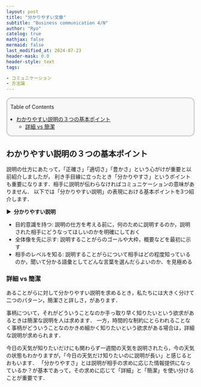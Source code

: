 ```yaml
---
layout: post
title: "分かりやすい文章"
subtitle: "Business communication 4/N"
author: "Ryo"
catelog: true
mathjax: false
mermaid: false
last_modified_at: 2024-07-23
header-mask: 0.0
header-style: text
tags:

- コミュニケーション
- 方法論
---
```


<div style='border-radius: 1em; border-style:solid; border-color:#D3D3D3; background-color:#F8F8F8'>

<p class="h4">&nbsp;&nbsp;Table of Contents</p>

<!-- START doctoc generated TOC please keep comment here to allow auto update -->
<!-- DON'T EDIT THIS SECTION, INSTEAD RE-RUN doctoc TO UPDATE -->

- [わかりやすい説明の３つの基本ポイント](#%E3%82%8F%E3%81%8B%E3%82%8A%E3%82%84%E3%81%99%E3%81%84%E8%AA%AC%E6%98%8E%E3%81%AE%EF%BC%93%E3%81%A4%E3%81%AE%E5%9F%BA%E6%9C%AC%E3%83%9D%E3%82%A4%E3%83%B3%E3%83%88)
  - [詳細 vs 簡潔](#%E8%A9%B3%E7%B4%B0-vs-%E7%B0%A1%E6%BD%94)

<!-- END doctoc generated TOC please keep comment here to allow auto update -->


</div>

## わかりやすい説明の３つの基本ポイント

説明の仕方にあたって，「正確さ」「適切さ」「豊かさ」という心がけが重要と以前紹介しましたが，
利き手目線に立ったとき「分かりやすさ」というポイントも重要になります．相手に説明が伝わらなければコミュニケーションの意味がありません．
以下では「分かりやすい説明」の表現における基本ポイントを3つ紹介します．

<strong > &#9654;&nbsp; 分かりやすい説明</strong>

- 目的意識を持つ: 説明の仕方を考える前に，何のために説明するのか，説明された相手にどうなってほしいのかを明確にしておく
- 全体像を先に示す: 説明することがらのゴールや大枠，概要などを最初に示す
- 相手のレベルを知る: 説明することがらについて相手はどの程度知っているのか，聞いて分かる語彙としてどんな言葉を選んだらよいのか、を見極める

### 詳細 vs 簡潔

あることがらに対して分かりやすい説明を求めるとき，私たちには大きく分けて二つのパターン，簡潔さと詳しさ，があります．

事柄について，それがどういうことなのか手っ取り早く知りたいという欲求があるときは簡潔な説明を人は求めます．
一方，時間的な制約にとらわれることなく事柄がどういうことなのかきめ細かく知りたいという欲求がある場合は，詳細な説明が求められます．

今日の天気が知りたいだけにも関わらず一週間の天気を説明されたら，今の天気の状態もわかりますが，「今日の天気だけ知りたいのに説明が長い」と感じるとおもいます．
「分かりやすさ」とは説明が相手の求めに応じた情報提供になっているか？が基本であって，その求めに応じて「詳細」と「簡潔」を使い分けることが重要です．
